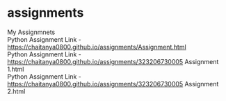 # assignments
My Assignmnets\
Python Assignment Link - https://chaitanya0800.github.io/assignments/Assignment.html \
Python Assignment Link - https://chaitanya0800.github.io/assignments/323206730005 Assignment 1.html \
Python Assignment Link - https://chaitanya0800.github.io/assignments/323206730005 Assignment 2.html


